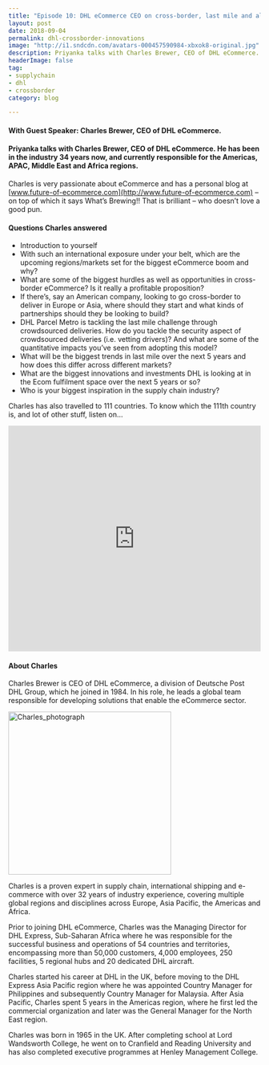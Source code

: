 ```yaml
---
title: "Episode 10: DHL eCommerce CEO on cross-border, last mile and all things eCom"
layout: post
date: 2018-09-04
permalink: dhl-crossborder-innovations
image: "http://i1.sndcdn.com/avatars-000457590984-xbxok8-original.jpg"
description: Priyanka talks with Charles Brewer, CEO of DHL eCommerce. He has been in the industry 34 years now, and currently responsible for the Americas, APAC, Middle East and Africa regions.
headerImage: false
tag:
- supplychain
- dhl
- crossborder
category: blog

---
```

#### With Guest Speaker:  Charles Brewer, CEO of DHL eCommerce. 
#### Priyanka talks with Charles Brewer, CEO of DHL eCommerce. He has been in the industry 34 years now, and currently responsible for the Americas, APAC, Middle East and Africa regions.

Charles is very passionate about eCommerce and has a personal blog at [www.future-of-ecommerce.com](http://www.future-of-ecommerce.com) – on top of which it says What’s Brewing!! That is brilliant – who doesn’t love a good pun. 


#### Questions Charles answered
 
- Introduction to yourself 
- With such an international exposure under your belt, which are the upcoming regions/markets set for the biggest eCommerce boom and why?
- What are some of the biggest hurdles as well as opportunities in cross-border eCommerce? Is it really a profitable proposition?
- If there’s, say an American company, looking to go cross-border to deliver in Europe or Asia, where should they start and what kinds of partnerships should they be looking to build? 
- DHL Parcel Metro is tackling the last mile challenge through crowdsourced deliveries. How do you tackle the security aspect of crowdsourced deliveries (i.e. vetting drivers)? And what are some of the quantitative impacts you’ve seen from adopting this model?
- What will be the biggest trends in last mile over the next 5 years and how does this differ across different markets?
- What are the biggest innovations and investments DHL is looking at in the Ecom fulfilment space over the next 5 years or so?
- Who is your biggest inspiration in the supply chain industry?




Charles has also travelled to 111 countries. To know which the 111th country is, and lot of other stuff, listen on…


<iframe width="100%" height="450" scrolling="no" frameborder="no" allow="autoplay" src="https://w.soundcloud.com/player/?url=https%3A//api.soundcloud.com/tracks/494950935&color=%235ba28e&auto_play=false&hide_related=false&show_comments=true&show_user=true&show_reposts=false&show_teaser=true&visual=true"></iframe>



#### About Charles

Charles Brewer is CEO of DHL eCommerce, a division of Deutsche Post DHL Group, which he joined in 1984. In his role, he leads a global team responsible for developing solutions that enable the eCommerce sector.

<img src= "https://mms.businesswire.com/media/20160617005063/en/530725/4/Charles_Brewer.jpg" alt="Charles_photograph" width="325px">


Charles is a proven expert in supply chain, international shipping and e-commerce with over 32 years of industry experience, covering multiple global regions and disciplines across Europe, Asia Pacific, the Americas and Africa. 

Prior to joining DHL eCommerce, Charles was the Managing Director for DHL Express, Sub-Saharan Africa where he was responsible for the successful business and operations of 54 countries and territories, encompassing more than 50,000 customers, 4,000 employees, 250 facilities, 5 regional hubs and 20 dedicated DHL aircraft. 

Charles started his career at DHL in the UK, before moving to the DHL Express Asia Pacific region where he was appointed Country Manager for Philippines and subsequently Country Manager for Malaysia. After Asia Pacific, Charles spent 5 years in the Americas region, where he first led the commercial organization and later was the General Manager for the North East region.

Charles was born in 1965 in the UK. After completing school at Lord Wandsworth College, he went on to Cranfield and Reading University and has also completed executive programmes at Henley Management College. 
